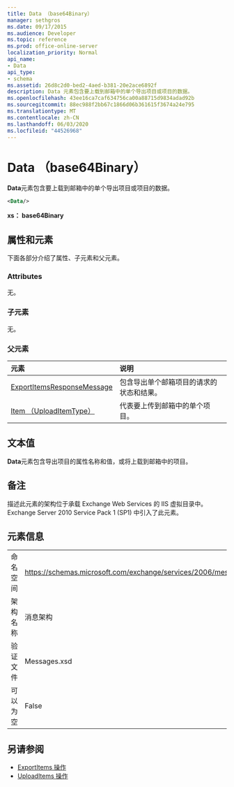 ```yaml
---
title: Data （base64Binary）
manager: sethgros
ms.date: 09/17/2015
ms.audience: Developer
ms.topic: reference
ms.prod: office-online-server
localization_priority: Normal
api_name:
- Data
api_type:
- schema
ms.assetid: 26d8c2d0-bed2-4aed-b381-20e2ace6892f
description: Data 元素包含要上载到邮箱中的单个导出项目或项目的数据。
ms.openlocfilehash: 43ee16ca7caf634756ca00a88715d9834adad92b
ms.sourcegitcommit: 88ec988f2bb67c1866d06b361615f3674a24e795
ms.translationtype: MT
ms.contentlocale: zh-CN
ms.lasthandoff: 06/03/2020
ms.locfileid: "44526968"
---
```

# <a name="data-base64binary"></a>Data （base64Binary）

**Data**元素包含要上载到邮箱中的单个导出项目或项目的数据。 
  
```XML
<Data/>
```

**xs： base64Binary**

## <a name="attributes-and-elements"></a>属性和元素

下面各部分介绍了属性、子元素和父元素。
  
### <a name="attributes"></a>Attributes

无。
  
### <a name="child-elements"></a>子元素

无。
  
### <a name="parent-elements"></a>父元素

|**元素**|**说明**|
|:-----|:-----|
|[ExportItemsResponseMessage](exportitemsresponsemessage.md) <br/> |包含导出单个邮箱项目的请求的状态和结果。  <br/> |
|[Item （UploadItemType）](item-uploaditemtype.md) <br/> |代表要上传到邮箱中的单个项目。  <br/> |
   
## <a name="text-value"></a>文本值

**Data**元素包含导出项目的属性名称和值，或将上载到邮箱中的项目。 
  
## <a name="remarks"></a>备注

描述此元素的架构位于承载 Exchange Web Services 的 IIS 虚拟目录中。Exchange Server 2010 Service Pack 1 (SP1) 中引入了此元素。
  
## <a name="element-information"></a>元素信息

|||
|:-----|:-----|
|命名空间  <br/> |https://schemas.microsoft.com/exchange/services/2006/messages  <br/> |
|架构名称  <br/> |消息架构  <br/> |
|验证文件  <br/> |Messages.xsd  <br/> |
|可以为空  <br/> |False  <br/> |
   
## <a name="see-also"></a>另请参阅

- [ExportItems 操作](exportitems-operation.md)
- [UploadItems 操作](uploaditems-operation.md)

